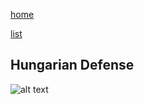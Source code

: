 [home](/zaliczeniowe1awww/)

[list](/zaliczeniowe1awww/list)

## Hungarian Defense

![alt text](https://www.thechesswebsite.com/wp-content/uploads/2024/02/Captura-de-ecra-2024-02-01-as-17.43.34.webp "Hungarian Defense")
